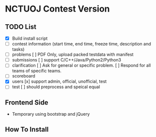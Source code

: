 # NCTUOJ Contest Version

## TODO List
- [x] Build install script
- [ ] contest information (start time, end time, freeze time, description and tasks)
- [ ] problems
    [ ] PDF Only, upload packed testdata with manifest
- [ ] submissions 
    [ ] support C/C++/Java/Python2/Python3
- [ ] clarification
    [ ] Ask for general or specific problem.
    [ ] Respond for all teams of specific teams.
- [ ] scoreboard
- [x] users
    [x] support admin, official, unofficial, test
- [ ] test
    [ ] should preprocess and speical equal

## Frontend Side
- Temporary using bootstrap and jQuery


## How To Install

